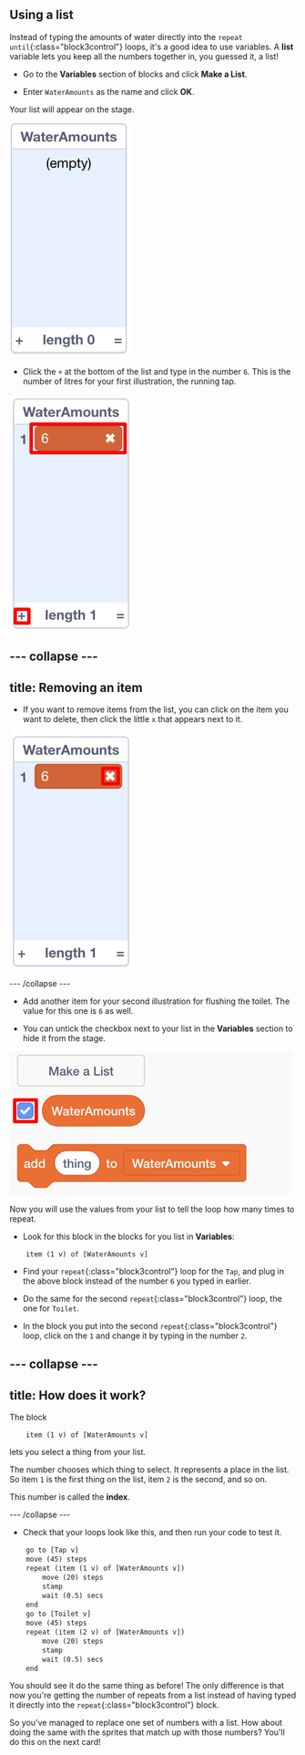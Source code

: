 ## Using a list

Instead of typing the amounts of water directly into the `repeat until`{:class="block3control"} loops, it's a good idea to use variables. A **list** variable lets you keep all the numbers together in, you guessed it, a list!

+ Go to the **Variables** section of blocks and click **Make a List**.

+ Enter `WaterAmounts` as the name and click **OK**.

Your list will appear on the stage.

![the empty WaterAmounts list displayed](images/listNewList.png)

+ Click the `+` at the bottom of the list and type in the number `6`. This is the number of litres for your first illustration, the running tap.

![Adding an item to the list](images/listAddItems.png)

--- collapse ---
---
title: Removing an item
---

+ If you want to remove items from the list, you can click on the item you want to delete, then click the little `x` that appears next to it.

![Deleting a list item](images/listDeleteItem.png)

--- /collapse ---

+ Add another item for your second illustration for flushing the toilet. The value for this one is `6` as well.

+ You can untick the checkbox next to your list in the **Variables** section to hide it from the stage.

![The checkbox to show or hide a list](images/listUntickShow.png)

Now you will use the values from your list to tell the loop how many times to repeat.

+ Look for this block in the blocks for you list in **Variables**:

```blocks3
    item (1 v) of [WaterAmounts v]
```

+ Find your `repeat`{:class="block3control"} loop for the `Tap`, and plug in the above block instead of the number `6` you typed in earlier.

+ Do the same for the second `repeat`{:class="block3control"} loop, the one for `Toilet`.

+ In the block you put into the second `repeat`{:class="block3control"} loop, click on the `1` and change it by typing in the number `2`.

--- collapse ---
---
title: How does it work?
---

The block

```blocks3
    item (1 v) of [WaterAmounts v]
```

lets you select a thing from your list. 

The number chooses which thing to select. It represents a place in the list. So item `1` is the first thing on the list, item `2` is the second, and so on.

This number is called the **index**.

--- /collapse ---

+ Check that your loops look like this, and then run your code to test it.

```blocks3
    go to [Tap v]
    move (45) steps
    repeat (item (1 v) of [WaterAmounts v])
        move (20) steps
        stamp
        wait (0.5) secs
    end
    go to [Toilet v]
    move (45) steps
    repeat (item (2 v) of [WaterAmounts v])
        move (20) steps
        stamp
        wait (0.5) secs
    end
```

You should see it do the same thing as before! The only difference is that now you're getting the number of repeats from a list instead of having typed it directly into the `repeat`{:class="block3control"} block.

So you've managed to replace one set of numbers with a list. How about doing the same with the sprites that match up with those numbers? You'll do this on the next card!

